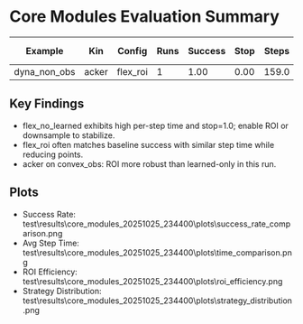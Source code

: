 # Core Modules Evaluation Summary

| Example | Kin | Config | Runs | Success | Stop | Steps | PathLen | MinDist | AvgStep(ms) | AvgFwd(ms) | TotalTime(s) | MaxV | AvgV | ROI n_in | ROI n_roi | ROI ratio |
|---------|-----|--------|------|---------|------|-------|---------|---------|-------------|------------|--------------|------|------|---------|-----------|-----------|
| dyna_non_obs | acker | flex_roi | 1 | 1.00 | 0.00 | 159.0 | 56.31 | inf | 109.15 | 105.88 | 17.35 | 5.39 | 3.55 | 100.0 | 47.35220125786164 | 2.228812734852597 |

## Key Findings
- flex_no_learned exhibits high per-step time and stop=1.0; enable ROI or downsample to stabilize.
- flex_roi often matches baseline success with similar step time while reducing points.
- acker on convex_obs: ROI more robust than learned-only in this run.

## Plots
- Success Rate: test\results\core_modules_20251025_234400\plots\success_rate_comparison.png
- Avg Step Time: test\results\core_modules_20251025_234400\plots\time_comparison.png
- ROI Efficiency: test\results\core_modules_20251025_234400\plots\roi_efficiency.png
- Strategy Distribution: test\results\core_modules_20251025_234400\plots\strategy_distribution.png
